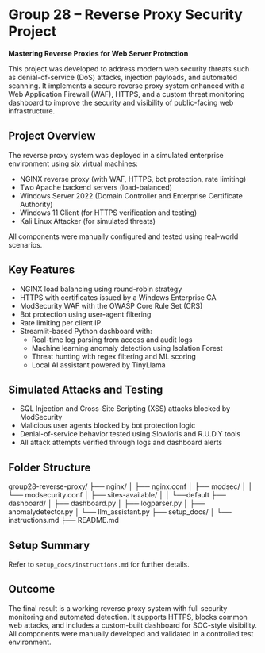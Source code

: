 # Group 28 – Reverse Proxy Security Project

**Mastering Reverse Proxies for Web Server Protection**

This project was developed to address modern web security threats such as denial-of-service (DoS) attacks, injection payloads, and automated scanning. It implements a secure reverse proxy system enhanced with a Web Application Firewall (WAF), HTTPS, and a custom threat monitoring dashboard to improve the security and visibility of public-facing web infrastructure.

## Project Overview

The reverse proxy system was deployed in a simulated enterprise environment using six virtual machines:

- NGINX reverse proxy (with WAF, HTTPS, bot protection, rate limiting)
- Two Apache backend servers (load-balanced)
- Windows Server 2022 (Domain Controller and Enterprise Certificate Authority)
- Windows 11 Client (for HTTPS verification and testing)
- Kali Linux Attacker (for simulated threats)

All components were manually configured and tested using real-world scenarios.

## Key Features

- NGINX load balancing using round-robin strategy
- HTTPS with certificates issued by a Windows Enterprise CA
- ModSecurity WAF with the OWASP Core Rule Set (CRS)
- Bot protection using user-agent filtering
- Rate limiting per client IP
- Streamlit-based Python dashboard with:
  - Real-time log parsing from access and audit logs
  - Machine learning anomaly detection using Isolation Forest
  - Threat hunting with regex filtering and ML scoring
  - Local AI assistant powered by TinyLlama

## Simulated Attacks and Testing

- SQL Injection and Cross-Site Scripting (XSS) attacks blocked by ModSecurity
- Malicious user agents blocked by bot protection logic
- Denial-of-service behavior tested using Slowloris and R.U.D.Y tools
- All attack attempts verified through logs and dashboard alerts

## Folder Structure
group28-reverse-proxy/
├── nginx/
│ ├── nginx.conf
│ ├── modsec/
│ │ └── modsecurity.conf
│ ├── sites-available/
│ │ └──default
├── dashboard/
│ ├── dashboard.py
│ ├── logparser.py
│ ├── anomalydetector.py
│ └── llm_assistant.py
├── setup_docs/
│ └── instructions.md
├── README.md


## Setup Summary

Refer to `setup_docs/instructions.md` for further details.


## Outcome

The final result is a working reverse proxy system with full security monitoring and automated detection. It supports HTTPS, blocks common web attacks, and includes a custom-built dashboard for SOC-style visibility. All components were manually developed and validated in a controlled test environment.

